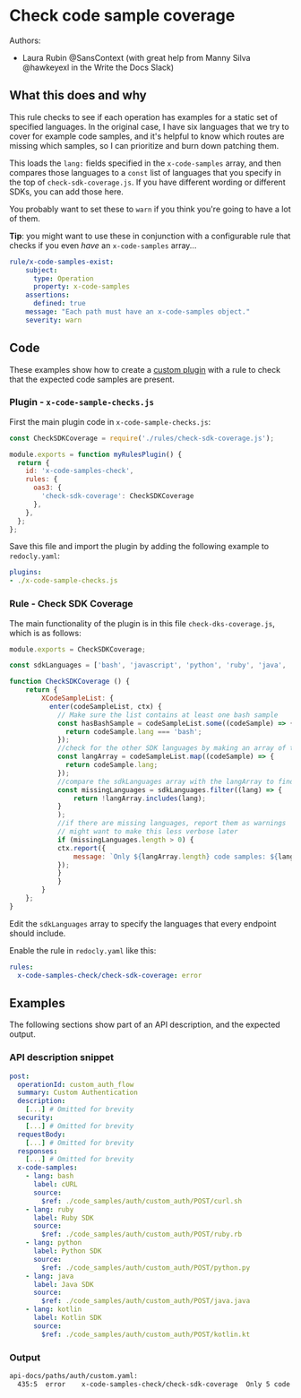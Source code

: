 # Check code sample coverage

Authors:
- Laura Rubin @SansContext (with great help from Manny Silva @hawkeyexl in the Write the Docs Slack)

## What this does and why

This rule checks to see if each operation has examples for a static set of specified languages. In the original case, I have six languages that we try to cover for example code samples, and it's helpful to know which routes are missing which samples, so I can prioritize and burn down patching them.

This loads the `lang:` fields specified in the `x-code-samples` array, and then compares those languages to a `const` list of languages that you specify in the top of `check-sdk-coverage.js`. If you have different wording or different SDKs, you can add those here.

You probably want to set these to `warn` if you think you're going to have a lot of them.

**Tip**: you might want to use these in conjunction with a configurable rule that checks if you even _have_ an `x-code-samples` array...

```yaml
rule/x-code-samples-exist:
    subject:
      type: Operation
      property: x-code-samples
    assertions:
      defined: true
    message: "Each path must have an x-code-samples object."
    severity: warn
```

## Code

These examples show how to create a [custom plugin](https://redocly.com/docs/cli/custom-plugins) with a rule to check that the expected code samples are present.

### Plugin - `x-code-sample-checks.js`

First the main plugin code in `x-code-sample-checks.js`:

```js 
const CheckSDKCoverage = require('./rules/check-sdk-coverage.js');

module.exports = function myRulesPlugin() {
  return {
    id: 'x-code-samples-check',
    rules: {
      oas3: {
        'check-sdk-coverage': CheckSDKCoverage
      },
    },
  };
};
```

Save this file and import the plugin by adding the following example to `redocly.yaml`:

```yaml
plugins:
- ./x-code-sample-checks.js
```

### Rule - Check SDK Coverage

The main functionality of the plugin is in this file `check-dks-coverage.js`, which is as follows:

```js
module.exports = CheckSDKCoverage;

const sdkLanguages = ['bash', 'javascript', 'python', 'ruby', 'java', 'kotlin'];

function CheckSDKCoverage () {
    return {
        XCodeSampleList: {
          enter(codeSampleList, ctx) {
            // Make sure the list contains at least one bash sample
            const hasBashSample = codeSampleList.some((codeSample) => {
              return codeSample.lang === 'bash';
            });
            //check for the other SDK languages by making an array of the lang fields from the code samples
            const langArray = codeSampleList.map((codeSample) => {
              return codeSample.lang;
            });
            //compare the sdkLanguages array with the langArray to find the missing languages, and save them to an array
            const missingLanguages = sdkLanguages.filter((lang) => {
                return !langArray.includes(lang);
            }
            );
            //if there are missing languages, report them as warnings
            // might want to make this less verbose later
            if (missingLanguages.length > 0) {
            ctx.report({
                message: `Only ${langArray.length} code samples: ${langArray.join(', ')} but is missing the following SDK languages: ${missingLanguages.join(', ')}`,
            });
            }
            }
        }
    };
}
```

Edit the `sdkLanguages` array to specify the languages that every endpoint should include.

Enable the rule in `redocly.yaml` like this:

```yaml
rules:
  x-code-samples-check/check-sdk-coverage: error
```

## Examples

The following sections show part of an API description, and the expected output.

### API description snippet

```yaml
post:
  operationId: custom_auth_flow
  summary: Custom Authentication
  description: 
    [...] # Omitted for brevity
  security:
    [...] # Omitted for brevity
  requestBody:
    [...] # Omitted for brevity
  responses:
    [...] # Omitted for brevity
  x-code-samples:
    - lang: bash
      label: cURL
      source:
        $ref: ./code_samples/auth/custom_auth/POST/curl.sh
    - lang: ruby
      label: Ruby SDK
      source:
        $ref: ./code_samples/auth/custom_auth/POST/ruby.rb
    - lang: python
      label: Python SDK
      source:
        $ref: ./code_samples/auth/custom_auth/POST/python.py
    - lang: java
      label: Java SDK
      source:
        $ref: ./code_samples/auth/custom_auth/POST/java.java
    - lang: kotlin
      label: Kotlin SDK
      source:
        $ref: ./code_samples/auth/custom_auth/POST/kotlin.kt
```

### Output

```bash
api-docs/paths/auth/custom.yaml:
  435:5  error    x-code-samples-check/check-sdk-coverage  Only 5 code samples: bash, ruby, python, java, kotlin but is missing the following SDK languages: javascript
```

